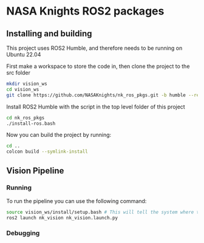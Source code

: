 # NASA Knights ROS2 packages

## Installing and building

This project uses ROS2 Humble, and therefore needs to be running on Ubuntu 22.04

First make a workspace to store the code in, then clone the project to the src folder
```bash
mkdir vision_ws
cd vision_ws
git clone https://github.com/NASAKnights/nk_ros_pkgs.git -b humble --recurse-submodules
```

Install ROS2 Humble with the script in the top level folder of this project

```bash
cd nk_ros_pkgs
./install-ros.bash
```

Now you can build the project by running:

```bash
cd ..
colcon build --symlink-install
```

## Vision Pipeline

### Running

To run the pipeline you can use the following command:

```bash
source vision_ws/install/setup.bash # This will tell the system where to find the code that you just built is and needs to be run in every terminal
ros2 launch nk_vision nk_vision.launch.py
```

### Debugging

